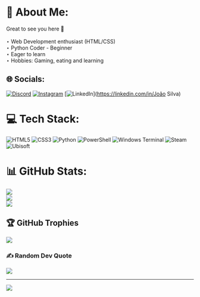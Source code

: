 # 💫 About Me:
Great to see you here 👋<br><br> ⋆  Web Development enthusiast (HTML/CSS)<br> ⋆  Python Coder - Beginner<br> ⋆  Eager to learn<br> ⋆  Hobbies: Gaming, eating and learning<br>


## 🌐 Socials:
[![Discord](https://img.shields.io/badge/Discord-%237289DA.svg?logo=discord&logoColor=white)](https://discord.gg/Kyo9755) [![Instagram](https://img.shields.io/badge/Instagram-%23E4405F.svg?logo=Instagram&logoColor=white)](https://instagram.com/this_is_joao) [![LinkedIn](https://img.shields.io/badge/LinkedIn-%230077B5.svg?logo=linkedin&logoColor=white)](https://linkedin.com/in/João Silva) 

# 💻 Tech Stack:
![HTML5](https://img.shields.io/badge/html5-%23E34F26.svg?style=for-the-badge&logo=html5&logoColor=white) ![CSS3](https://img.shields.io/badge/css3-%231572B6.svg?style=for-the-badge&logo=css3&logoColor=white) ![Python](https://img.shields.io/badge/python-3670A0?style=for-the-badge&logo=python&logoColor=ffdd54) ![PowerShell](https://img.shields.io/badge/PowerShell-%235391FE.svg?style=for-the-badge&logo=powershell&logoColor=white) ![Windows Terminal](https://img.shields.io/badge/Windows%20Terminal-%234D4D4D.svg?style=for-the-badge&logo=windows-terminal&logoColor=white) ![Steam](https://img.shields.io/badge/steam-%23000000.svg?style=for-the-badge&logo=steam&logoColor=white) ![Ubisoft](https://img.shields.io/badge/Ubisoft-%23F5F5F5.svg?style=for-the-badge&logo=Ubisoft&logoColor=black)
# 📊 GitHub Stats:
![](https://github-readme-stats.vercel.app/api?username=LPFJoao&theme=merko&hide_border=false&include_all_commits=false&count_private=false)<br/>
![](https://github-readme-streak-stats.herokuapp.com/?user=LPFJoao&theme=merko&hide_border=false)<br/>
![](https://github-readme-stats.vercel.app/api/top-langs/?username=LPFJoao&theme=merko&hide_border=false&include_all_commits=false&count_private=false&layout=compact)

## 🏆 GitHub Trophies
![](https://github-profile-trophy.vercel.app/?username=LPFJoao&theme=radical&no-frame=false&no-bg=true&margin-w=4)

### ✍️ Random Dev Quote
![](https://quotes-github-readme.vercel.app/api?type=horizontal&theme=radical)

---
[![](https://visitcount.itsvg.in/api?id=LPFJoao&icon=0&color=0)](https://visitcount.itsvg.in)

<!-- Proudly created with GPRM ( https://gprm.itsvg.in ) -->